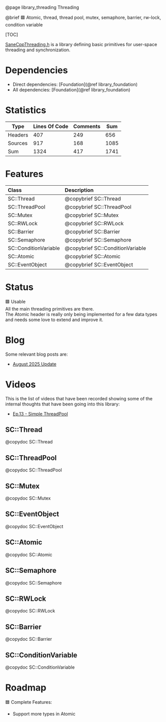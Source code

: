 @page library_threading Threading

@brief 🟩 Atomic, thread, thread pool, mutex, semaphore, barrier, rw-lock, condition variable

[TOC]

[SaneCppThreading.h](https://github.com/Pagghiu/SaneCppLibraries/releases/latest/download/SaneCppThreading.h) is a library defining basic primitives for user-space threading and synchronization.

# Dependencies
- Direct dependencies: [Foundation](@ref library_foundation)
- All dependencies: [Foundation](@ref library_foundation)

# Statistics
| Type      | Lines Of Code | Comments  | Sum   |
|-----------|---------------|-----------|-------|
| Headers   | 407			| 249		| 656	|
| Sources   | 917			| 168		| 1085	|
| Sum       | 1324			| 417		| 1741	|

# Features
| Class                 | Description                       |
|:----------------------|:----------------------------------|
| SC::Thread            | @copybrief SC::Thread             |
| SC::ThreadPool        | @copybrief SC::ThreadPool         |
| SC::Mutex             | @copybrief SC::Mutex              |
| SC::RWLock            | @copybrief SC::RWLock             |
| SC::Barrier           | @copybrief SC::Barrier            |
| SC::Semaphore         | @copybrief SC::Semaphore          |
| SC::ConditionVariable | @copybrief SC::ConditionVariable  |
| SC::Atomic            | @copybrief SC::Atomic             |
| SC::EventObject       | @copybrief SC::EventObject        |

# Status
🟩 Usable  
All the main threading primitives are there.  
The Atomic header is really only being implemented for a few data types and needs some love to extend and improve it.

# Blog

Some relevant blog posts are:

- [August 2025 Update](https://pagghiu.github.io/site/blog/2025-08-31-SaneCppLibrariesUpdate.html)


# Videos

This is the list of videos that have been recorded showing some of the internal thoughts that have been going into this library:

- [Ep.13 - Simple ThreadPool](https://www.youtube.com/watch?v=e48ruImESxI)

## SC::Thread
@copydoc SC::Thread

## SC::ThreadPool
@copydoc SC::ThreadPool

## SC::Mutex
@copydoc SC::Mutex

## SC::EventObject
@copydoc SC::EventObject

## SC::Atomic
@copydoc SC::Atomic

## SC::Semaphore
@copydoc SC::Semaphore

## SC::RWLock
@copydoc SC::RWLock

## SC::Barrier
@copydoc SC::Barrier

## SC::ConditionVariable
@copydoc SC::ConditionVariable

# Roadmap

🟦 Complete Features:
- Support more types in Atomic<T>
